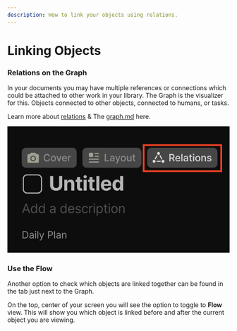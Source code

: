 ```yaml
---
description: How to link your objects using relations.
---
```


# Linking Objects

### Relations on the Graph

In your documents you may have multiple references or connections which could be attached to other work in your library. The Graph is the visualizer for this. Objects connected to other objects, connected to humans, or tasks.&#x20;

Learn more about [relations](../relations/ "mention") & The [graph.md](../graph.md "mention") here.&#x20;

![](<../../.gitbook/assets/image (24).png>)

### Use the Flow

Another option to check which objects are linked together can be found in the tab just next to the Graph.&#x20;

On the top, center of your screen you will see the option to toggle to **Flow** view. This will show you which object is linked before and after the current object you are viewing.
